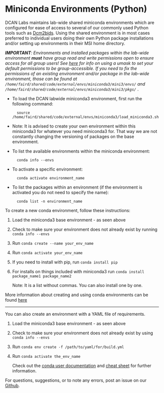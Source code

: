 # Miniconda Environments (Python)

DCAN Labs maintains lab-wide shared miniconda environments which are configured for ease of access to several of our commonly used Python tools such as [Dcm2bids](dcm2bids.md). Using the shared environment is in most cases preferred to individual users doing their own Python package installations and/or setting up environments in their MSI home directory.


***IMPORTANT**:  Environments and installed packages within the lab-wide environment **must** have group read and write permissions open to ensure access for all group users! See [here](https://dcan-labs-informational-guide.readthedocs.io/en/latest/msi-login/#directory-and-file-permissions) for info on using a umask to set your default permissions to be group-accessible. If you need to fix the permissions of an existing environment and/or package in the lab-wide environment, those can be found at `/home/faird/shared/code/external/envs/miniconda3/mini3/envs/` and `/home/faird/shared/code/external/envs/miniconda3/mini3/pkgs/`* .


* To load the DCAN labwide miniconda3 environment, first run the following command: 

        source /home/faird/shared/code/external/envs/miniconda3/load_miniconda3.sh 

* Note: It is advised to create your own environment within this miniconda3 for whatever you need miniconda3 for. That way we are not constantly changing the versioning of packages on the base environment. 
* To list the available environments within the miniconda environment:

        conda info --envs

* To activate a specific environment: 

        conda activate environment_name 

* To list the packages within an environment (if the environment is activated you do not need to specify the name):

        conda list -n environment_name

To create a new conda environment, follow these instructions:

1. Load the miniconda3 base environment - as seen above
2. Check to make sure your environment does not already exist by running `conda info --envs`
3. Run `conda create --name your_env_name`
4. Run `conda activate your_env_name`
5. If you need to install with pip, run `conda install pip` 
6. For installs on things included with miniconda3 run `conda install package_name1 package_name2`

    Note: It is a list without commas. You can also install one by one.

More information about creating and using conda environments can be found [here](vscode.md#conda-environments)

** **

You can also create an environment with a YAML file of requirements.

1. Load the miniconda3 base environment - as seen above
2. Check to make sure your environment does not already exist by using `conda info --envs`
3. Run `conda env create -f /path/to/yaml/for/build.yml`
4. Run `conda activate the_env_name`

    Check out the [conda user documentation](https://docs.conda.io/projects/conda/en/stable/index.html) and [cheat sheet](https://docs.conda.io/projects/conda/en/stable/user-guide/cheatsheet.html) for further information.


For questions, suggestions, or to note any errors, post an issue on our [Github](https://github.com/DCAN-Labs/cdni-brain/issues).